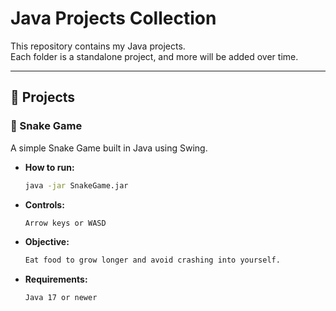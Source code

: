 # Java Projects Collection

This repository contains my Java projects.  
Each folder is a standalone project, and more will be added over time.  

---

## 📌 Projects

### 🐍 Snake Game
A simple Snake Game built in Java using Swing.

- **How to run:**  
  ```bash
  java -jar SnakeGame.jar

- **Controls:**  
    ```bash
  Arrow keys or WASD
- **Objective:**  
    ```bash
  Eat food to grow longer and avoid crashing into yourself.
- **Requirements:**  
    ```bash
  Java 17 or newer